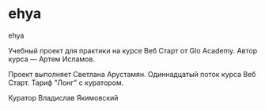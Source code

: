 # ehya

ehya

Учебный проект для практики на курсе Веб Старт от Glo Academy. Автор курса — Артем Исламов.

Проект выполняет
Светлана Арустамян. Одиннадцатый поток курса Веб Старт. Тариф "Лонг" с куратором.

Куратор
Владислав Якимовский
